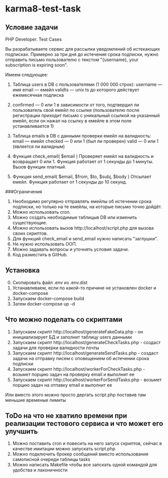 # karma8-test-task

## Условие задачи
PHP Developer. Test Cases

Вы разрабатываете сервис для рассылки уведомлений об истекающих подписках.
Примерно за три дня до истечения срока подписки, нужно отправить письмо пользователю с текстом "{username}, your subscription is expiring soon".

Имеем следующее:
1. Таблица users в DB с пользователями (1 000 000 строк):
   username — имя
   email — емейл
   validts — unix ts до которого действует ежемесячная подписка 
2. confirmed — 0 или 1 в зависимости от того, подтвердил ли пользователь свой емейл по ссылке (пользователю после регистрации приходит письмо с уникальный ссылкой на указанный емейл, если он нажал на ссылку в емейле в этом поле устанавливается 1)
3. Таблица emails в DB с данными проверки емейл на валидность:
   email — емейл
   checked — 0 или 1 (был ли проверен) valid — 0 или 1 (является ли валидным)
4. Функция check_email( $email )
   Проверяет емейл на валидность и возвращает 0 или 1. Функция работает от 1 секунды до 1 минуты. Вызов функции платный.

5. Функция send_email( $email, $from, $to, $subj, $body ) Отсылает емейл. Функция работает от 1 секунды до 10 секунд.

###Ограничения
1. Необходимо регулярно отправлять емейлы об истечении срока подписки, но только на те емейлы, на которые письмо точно дойдёт. 
2. Можно использовать cron. 
3. Можно создать необходимые таблицыв DB или изменить существующие. 
4. Можно использовать вызов http://localhost/script.php для вызова
   своих скриптов.
5. Для функций check_email и send_email нужно написать "заглушки".
6. Не нужно использовать ООП.
7. Можно задавать вопросы и уточнять условия задачи.
8. Код разместить в GitHub.

## Установка
0. Скопировать файл .env из .env.dist
1. Устанавливаем, если по какой-то причине не установлен docker и docker-compose
2. Запускаем docker-compose build 
3. Затем docker-compose up -d

## Что можно поделать со скриптами
1. Запускаем скрипт http://localhost/generateFakeData.php - он инициализирует БД и заполнит таблицу users данными
2. Запускаем скрипт http://localhost/generateCheckTasks.php - создаст задачи для проверки валидности почты
3. Запускаем скрипт http://localhost/generateSendTasks.php - создаст задачи на отправку писем с оповещением об истечении срока подписки
4. Запускаем скрипт http://localhost/workerForCheckTasks.php - возьмет порцию задач на проверку email и выполнит ее
5. Запускаем скрипт http://localhost/workerForSendTasks.php - возьмет порцию задач на отпавку email и выполнит ее

Или вместо этого можно просто дергать script.php поставив там меньшие временые лимиты

## ToDo на что не хватило времени при реализации тестового сервиса и что может его улучшить
1. Можно поставить cron и повесить на него запуск скриптов, сейчас в качестве имитации можно запускать script.php
2. Можно подключить брокер сообщений вместо использования самописной очереди таблицы tasks
3. Можно написать Makefile чтобы все запскать одной командой для удобства и лаконичности